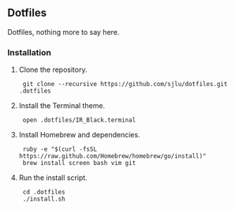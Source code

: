 ## Dotfiles

Dotfiles, nothing more to say here.

### Installation

1. Clone the repository.

        git clone --recursive https://github.com/sjlu/dotfiles.git .dotfiles

2. Install the Terminal theme.

        open .dotfiles/IR_Black.terminal
        
3. Install Homebrew and dependencies.

        ruby -e "$(curl -fsSL https://raw.github.com/Homebrew/homebrew/go/install)"
        brew install screen bash vim git
    
4. Run the install script.

        cd .dotfiles
        ./install.sh

